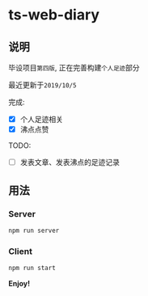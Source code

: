# ts-web-diary

## 说明

毕设项目`第四版`,  正在完善构建`个人足迹`部分

最近更新于`2019/10/5`

完成:

- [x] 个人足迹相关
- [x] 沸点点赞

TODO:

- [ ] 发表文章、发表沸点的足迹记录

## 用法

### Server

```bash
npm run server
```

### Client

```bash
npm run start
```

**Enjoy!**